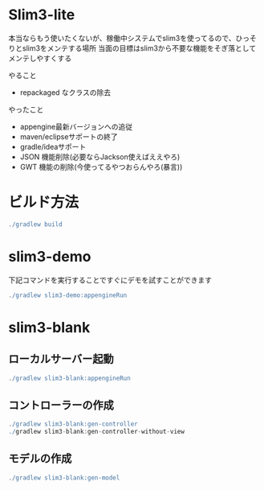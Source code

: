 # Slim3-lite

本当ならもう使いたくないが、稼働中システムでslim3を使ってるので、ひっそりとslim3をメンテする場所
当面の目標はslim3から不要な機能をそぎ落としてメンテしやすくする

やること
- repackaged なクラスの除去

やったこと
- appengine最新バージョンへの追従
- maven/eclipseサポートの終了
- gradle/ideaサポート
- JSON 機能削除(必要ならJackson使えばええやろ)
- GWT 機能の削除(今使ってるやつおらんやろ(暴言))

# ビルド方法

```gradle
./gradlew build
```

# slim3-demo
下記コマンドを実行することですぐにデモを試すことができます
```gradle
./gradlew slim3-demo:appengineRun

```

# slim3-blank
## ローカルサーバー起動

```gradle
./gradlew slim3-blank:appengineRun

```

## コントローラーの作成

```gradle
./gradlew slim3-blank:gen-controller
./gradlew slim3-blank:gen-controller-without-view
```

## モデルの作成

```gradle
./gradlew slim3-blank:gen-model
```

